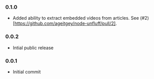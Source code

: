 ### 0.1.0
* Added ability to extract embedded videos from articles. See (#2)[https://github.com/ageitgey/node-unfluff/pull/2].

### 0.0.2
* Intial public release

### 0.0.1
* Initial commit
